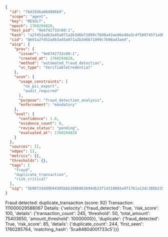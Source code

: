 ```json
{
  "id": "7bd1936a06d886b9",
  "scope": "agent",
  "key": "RESULT",
  "epoch": 1760294820,
  "host_pid": "9e6742732c60:1",
  "hash": "a2fd52adb3a45a071a2b3d6b71099c7b98a43aed6e40a3c4f509745f1a9b6e41",
  "cid": "QmV1a2fd52adb3a45a071a2b3d6b71099c7b98a43aed",
  "aicp": {
    "prov": {
      "issuer": "9e6742732c60:1",
      "created_at": 1760294820,
      "method": "automated_fraud_detection",
      "vc_type": "VerifiableCredential"
    },
    "ucon": {
      "usage_constraints": [
        "no_pii_export",
        "audit_required"
      ],
      "purpose": "fraud_detection_analysis",
      "enforcement": "mandatory"
    },
    "eval": {
      "confidence": 1.0,
      "evidence_count": 0,
      "review_status": "pending",
      "evaluated_at": 1760294820
    }
  },
  "sources": [],
  "edges": [],
  "metrics": {},
  "thresholds": {},
  "tags": [
    "fraud",
    "duplicate_transaction",
    "risk_critical"
  ],
  "sig": "5b9072ddd9b94385bbb2806063694db33f14318865a971761a12dc388b235a54"
}
```

Fraud detected: duplicate_transaction (score: 92)
Transaction: 111000029588067
Details: {'velocity': {'fraud_detected': True, 'risk_score': 100, 'details': {'transaction_count': 245, 'threshold': 50, 'total_amount': 75403650, 'amount_threshold': 10000000}}, 'duplicate': {'fraud_detected': True, 'risk_score': 85, 'details': {'duplicate_count': 244, 'first_seen': 1760285764, 'matching_hash': '5ca8480d00f733c5'}}}